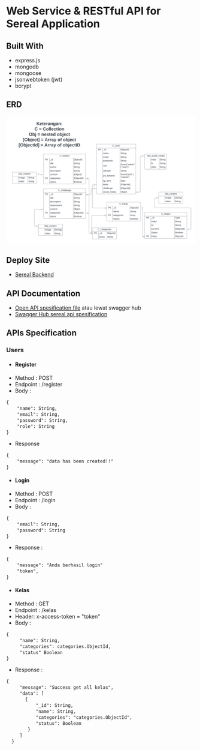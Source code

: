 # Web Service & RESTful API for Sereal Application

## Built With

- express.js
- mongodb
- mongoose
- jsonwebtoken (jwt)
- bcrypt

## ERD

![Sereal ERD](SEREAL_ERD.png)

## Deploy Site

- [Sereal Backend](https://sereal-backend.up.railway.app/)

## API Documentation

- [Open API spesification file](/api/sereal.json)
  atau lewat swagger hub
- [Swagger Hub sereal api spesification](https://app.swaggerhub.com/apis/yazidr1/sereal-app/1.0)

## APIs Specification

### Users

- #### Register
- Method : POST
- Endpoint : /register
- Body :

```
{
    "name": String,
    "email": String,
    "password": String,
    "role": String
}
```

- Response

```
{
    "message": "data has been created!!"
}
```

- #### Login
- Method : POST
- Endpoint : /login
- Body :

```
{
    "email": String,
    "password": String
}
```

- Response :

```
{
    "message": "Anda berhasil login"
    "token",
}
```

- #### Kelas
- Method : GET
- Endpoint : /kelas
- Header: x-access-token = "token"
- Body :

```
{
     "name": String,
     "categories": categories.ObjectId,
     "status" Boolean
}
```

- Response :

```
{
     "message": "Success get all kelas",
     "data": [
       {
           "_id": String,
           "name": String,
           "categories": "categories.ObjectId",
           "status": Boolean
        }
     ]
  }
```
